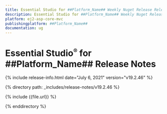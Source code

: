 ```yaml
---
title: Essential Studio for ##Platform_Name## Weekly Nuget Release Release Notes  
description: Essential Studio for ##Platform_Name## Weekly Nuget Release Release Notes  
platform: ej2-asp-core-mvc
publishingplatform: ##Platform_Name##
documentation: ug
---
```


# Essential Studio<sup style="font-size:70%">&reg;</sup> for  ##Platform_Name##  Release Notes  

{% include release-info.html date="July 6, 2021"   version="v19.2.46"  %} 

{% directory path: _includes/release-notes/v19.2.46 %}

{% include {{file.url}} %}

{% enddirectory %}
